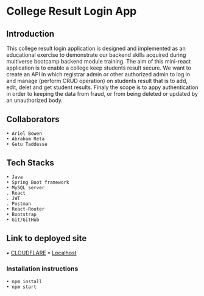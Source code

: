 # College Result Login App
## Introduction

This college result login application is designed and implemented as an educational exercise to demonstrate our backend skills acquired during multiverse bootcamp backend module training. The aim of this mini-react application is to enable a college keep students result secure. We want to create an API in which registrar admin or other authorized admin to log in and manage (perform CRUD operation) on students result that is to add, edit, delet and get student results. Finaly the scope is to appy authentication in order to keeping the data from fraud, or from being deleted or updated by an unauthorized body.

## Collaborators

    • Ariel Bowen
    • Abraham Reta
    • Getu Taddesse

## Tech Stacks

    • Java
    • Spring Boot framework
    • MySQL server
    . React
    . JWT
    . Postman
    • React-Router
    • Bootstrap
    • Git/GitHub
    
## Link to deployed site

  • [CLOUDFLARE](https://college-result-login-app.pages.dev/)
  • [Localhost](http://localhost:3001/)

### Installation instructions

    • npm install 
    • npm start
